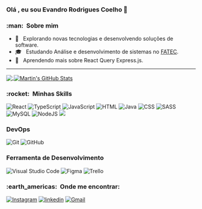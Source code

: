 ### Olá , eu sou Evandro Rodrigues Coelho 👋

<h3> :man: &nbsp;Sobre mim </h3>

- 🤔 &nbsp; Explorando novas tecnologias e desenvolvendo soluções de software.
- 🎓 &nbsp; Estudando Análise e desenvolvimento de sistemas no <a href="https://www.fatecjd.edu.br/portal/">FATEC</a>.
- 🌱 &nbsp; Aprendendo mais sobre React Query Express.js.

<hr>

<a href="https://github.com/EvandroRodCoelho">
  <img align="center" src="https://github-readme-stats-git-masterrstaa-rickstaa.vercel.app/api/top-langs/?username=EvandroROdCoelho&hide=blade,php,tex&title_color=ffffff&text_color=c9cacc&icon_color=2bbc8a&bg_color=1d1f21&langs_count=3" />
</a>

<a href="https://github.com/EvandroRodCoelho">
  <img align="center" src="https://github-readme-stats-git-masterrstaa-rickstaa.vercel.app/api?username=EvandroRodCoelho&show_icons=true&line_height=27&count_private=true&title_color=ffffff&text_color=c9cacc&icon_color=2bbc8a&bg_color=1d1f21" alt="Martin's GitHub Stats" />
</a>

<h3> :rocket: &nbsp;Minhas Skills </h3>

![React](https://img.shields.io/badge/react-%2320232a.svg?style=for-the-badge&logo=react&logoColor=%2361DAFB)
![TypeScript](https://img.shields.io/badge/typescript-%23007ACC.svg?style=for-the-badge&logo=typescript&logoColor=white)
![JavaScript](https://img.shields.io/badge/JavaScript-F7DF1E?style=for-the-badge&logo=javascript&logoColor=black)
![HTML](https://img.shields.io/badge/HTML5-E34F26?style=for-the-badge&logo=html5&logoColor=white)
![Java](https://img.shields.io/badge/Java-ED8B00?style=for-the-badge&logo=java&logoColor=white)
![CSS](https://img.shields.io/badge/CSS3-1572B6?style=for-the-badge&logo=css3&logoColor=white)
![SASS](https://img.shields.io/badge/Sass-CC6699?style=for-the-badge&logo=sass&logoColor=white)
![MySQL](https://img.shields.io/badge/mysql-%2300f.svg?style=for-the-badge&logo=mysql&logoColor=white)
![NodeJS](https://img.shields.io/badge/node.js-6DA55F?style=for-the-badge&logo=node.js&logoColor=white)
 <img src="https://camo.githubusercontent.com/41326de293d3848e2ab0f29bf1680427128757fe6b586ceddf1097cb4eeb5ff7/68747470733a2f2f696d672e736869656c64732e696f2f62616467652f7374796c65642d2d636f6d706f6e656e74732d4442373039333f7374796c653d666f722d7468652d6261646765266c6f676f3d7374796c65642d636f6d706f6e656e7473266c6f676f436f6c6f723d7768697465" />
### DevOps

  ![Git](https://img.shields.io/badge/git-%23F05033.svg?style=for-the-badge&logo=git&logoColor=white)
  ![GitHub](https://img.shields.io/badge/github-%23121011.svg?style=for-the-badge&logo=github&logoColor=white)
  
### Ferramenta de Desenvolvimento

  ![Visual Studio Code](https://img.shields.io/badge/Visual%20Studio%20Code-0078d7.svg?style=for-the-badge&logo=visual-studio-code&logoColor=white)
  ![Figma](https://img.shields.io/badge/figma-%23F24E1E.svg?style=for-the-badge&logo=figma&logoColor=white)
  ![Trello](https://img.shields.io/badge/Trello-%23026AA7.svg?style=for-the-badge&logo=Trello&logoColor=white)


<h3> :earth_americas: &nbsp;Onde me encontrar: </h3> 

[![Instagram](https://img.shields.io/badge/evandro__rc0-E4405F?style=for-the-badge&logo=instagram&logoColor=white)](https://www.instagram.com/evandro_rc0/)
[![linkedin](https://img.shields.io/badge/Evandro_Rodrigues_Coelho-0077B5?style=for-the-badge&logo=linkedin&logoColor=white)](https://www.linkedin.com/in/evandro-rodrigues-coelho-b425601a4/)
[![Gmail](https://img.shields.io/badge/evandrorodcoelho@gmail.com-D14836?style=for-the-badge&logo=gmail&logoColor=white&link=mailto:evandrorodcoelho@gmail.com)](mailto:evandrorodcoelho@gmail.com)
